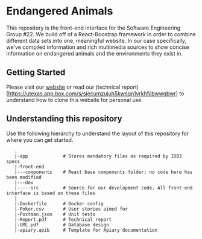 # Endangered Animals

This repository is the front-end interface for the Software Engineering Group #22. We build off of a React-Boostrap framework in order to combine different data sets into one, meaningful website. In our case specifically, we've compiled information and rich multimedia sources to show concise information on endangered animals and the environments they exist in.

## Getting Started
Please visit our [website](http://www.endangered-animals.me) or read our (technical report)[https://utexas.app.box.com/s/sjecumzujuh5kwsqn1vrkhfjjbwwgbwr] to understand how to clone this website for personal use.

## Understanding this repository
Use the following hierarchy to understand the layout of this repository for where you can get started.

```
   .
   |-app             # Stores mandatory files as required by IDB3 specs
   |-front-end
   |---components    # React base components folder; no code here has been modified
   |---dev
   |-----src         # Source for our development code. All front-end interface is based on these files
   |
   |-Dockerfile      # Docker config
   |-Poker.csv       # User stories aimed for
   |-Postman.json    # Unit tests
   |-Report.pdf      # Technical report
   |-UML.pdf         # Database design
   |-apiary.apib     # Template for Apiary documentation
```